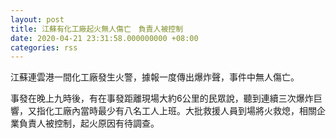 ```yaml
---
layout: post
title: 江蘇有化工廠起火無人傷亡　負責人被控制
date: 2020-04-21 23:31:58.000000000 +08:00
categories: rss
---
```


江蘇連雲港一間化工廠發生火警，據報一度傳出爆炸聲，事件中無人傷亡。

事發在晚上九時後，有在事發距離現場大約6公里的民眾說，聽到連續三次爆炸巨響，又指化工廠內當時最少有八名工人上班。大批救援人員到場將火救熄，相關企業負責人被控制，起火原因有待調查。
